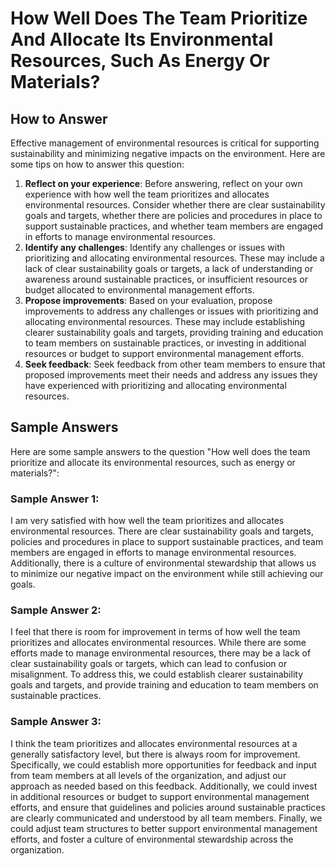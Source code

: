 How Well Does The Team Prioritize And Allocate Its Environmental Resources, Such As Energy Or Materials?
===============================================================================================================================

How to Answer
-------------

Effective management of environmental resources is critical for supporting sustainability and minimizing negative impacts on the environment. Here are some tips on how to answer this question:

1. **Reflect on your experience**: Before answering, reflect on your own experience with how well the team prioritizes and allocates environmental resources. Consider whether there are clear sustainability goals and targets, whether there are policies and procedures in place to support sustainable practices, and whether team members are engaged in efforts to manage environmental resources.
2. **Identify any challenges**: Identify any challenges or issues with prioritizing and allocating environmental resources. These may include a lack of clear sustainability goals or targets, a lack of understanding or awareness around sustainable practices, or insufficient resources or budget allocated to environmental management efforts.
3. **Propose improvements**: Based on your evaluation, propose improvements to address any challenges or issues with prioritizing and allocating environmental resources. These may include establishing clearer sustainability goals and targets, providing training and education to team members on sustainable practices, or investing in additional resources or budget to support environmental management efforts.
4. **Seek feedback**: Seek feedback from other team members to ensure that proposed improvements meet their needs and address any issues they have experienced with prioritizing and allocating environmental resources.

Sample Answers
--------------

Here are some sample answers to the question "How well does the team prioritize and allocate its environmental resources, such as energy or materials?":

### Sample Answer 1:

I am very satisfied with how well the team prioritizes and allocates environmental resources. There are clear sustainability goals and targets, policies and procedures in place to support sustainable practices, and team members are engaged in efforts to manage environmental resources. Additionally, there is a culture of environmental stewardship that allows us to minimize our negative impact on the environment while still achieving our goals.

### Sample Answer 2:

I feel that there is room for improvement in terms of how well the team prioritizes and allocates environmental resources. While there are some efforts made to manage environmental resources, there may be a lack of clear sustainability goals or targets, which can lead to confusion or misalignment. To address this, we could establish clearer sustainability goals and targets, and provide training and education to team members on sustainable practices.

### Sample Answer 3:

I think the team prioritizes and allocates environmental resources at a generally satisfactory level, but there is always room for improvement. Specifically, we could establish more opportunities for feedback and input from team members at all levels of the organization, and adjust our approach as needed based on this feedback. Additionally, we could invest in additional resources or budget to support environmental management efforts, and ensure that guidelines and policies around sustainable practices are clearly communicated and understood by all team members. Finally, we could adjust team structures to better support environmental management efforts, and foster a culture of environmental stewardship across the organization.
